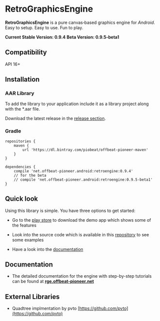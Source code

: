 # RetroGraphicsEngine

**RetroGraphicsEngine** is a pure canvas‑based graphics engine for _Android_.
Easy to setup. Easy to use. Fun to play.

**Current Stable Version: 0.9.4**
**Beta Version: 0.9.5-beta1**

## Compatibility

API 16+

## Installation

### AAR Library
To add the library to your
application include it as a library project along with the *.aar file.

Download the latest release in the [release section](https://github.com/PioBeat/RetroGraphicsEngine/releases).

### Gradle

<!-- __Currently only version 0.9.3 is available as maven dependency__ -->

```
repositories {
    maven {
        url 'https://dl.bintray.com/piobeat/offbeat-pioneer-maven'
    }
}

dependencies {
    compile 'net.offbeat-pioneer.android:retroengine:0.9.4'
    // for the beta
    // compile 'net.offbeat-pioneer.android:retroengine:0.9.5-beta1'
}
```

## Quick look

Using this library is simple. You have three options to get started:

* Go to the [play store](https://play.google.com/store/apps/details?id=net.offbeatpioneer.demoapp.retrographicsengine)
to download the demo app which shows some of the features

* Look into the source code which is available in this [repository](https://github.com/PioBeat/Demo-RetroGraphicsEngine) to see some examples

* Have a look into the [documentation](#documentation)

## <a name="documentation"></a> Documentation

* The detailed documentation for the engine with step-by-step tutorials
 can be found at **[rge.offbeat-pioneer.net](http://rge.offbeat-pioneer.net)**

<!--* Javadoc can be found **[here]()**-->

## External Libraries

- Quadtree implmentation by pvto [https://github.com/pvto](https://github.com/pvto)

